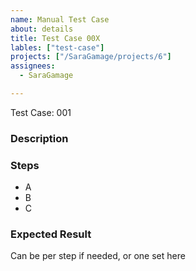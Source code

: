 ```yaml
---
name: Manual Test Case
about: details
title: Test Case 00X
lables: ["test-case"]
projects: ["/SaraGamage/projects/6"]
assignees:
  - SaraGamage

---
```

Test Case: 001

### Description


### Steps

- A 
- B
- C

  
### Expected Result
Can be per step if needed, or one set here